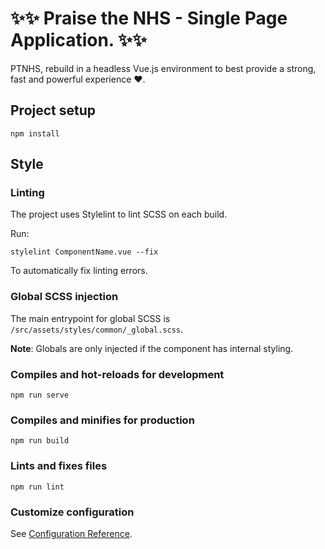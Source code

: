 # ✨✨ Praise the NHS - Single Page Application. ✨✨ 

PTNHS, rebuild in a headless Vue.js environment to best provide a strong, fast and powerful experience ♥.

## Project setup
```
npm install
```

## Style
### Linting
The project uses Stylelint to lint SCSS on each build. 

Run:
```
stylelint ComponentName.vue --fix
```
To automatically fix linting errors.

### Global SCSS injection
The main entrypoint for global SCSS is `/src/assets/styles/common/_global.scss`.

**Note**: Globals are only injected if the component has internal styling.
### Compiles and hot-reloads for development
```
npm run serve
```

### Compiles and minifies for production
```
npm run build
```

### Lints and fixes files
```
npm run lint
```

### Customize configuration
See [Configuration Reference](https://cli.vuejs.org/config/).

